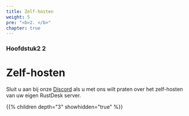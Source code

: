 ```yaml
---
title: Zelf-hosten 
weight: 5
pre: "<b>2. </b>"
chapter: true
---
```


### Hoofdstuk2 2

# Zelf-hosten

Sluit u aan bij onze [Discord](https://discord.com/invite/nDceKgxnkV) als u met ons wilt praten over het zelf-hosten van uw eigen RustDesk server.

{{% children depth="3" showhidden="true" %}}
